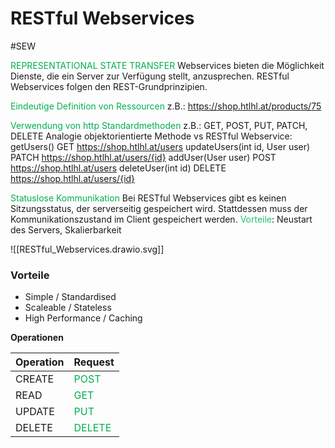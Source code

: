 # RESTful Webservices
#SEW

<span style="color:#00b050">REPRESENTATIONAL STATE TRANSFER</span>
Webservices bieten die Möglichkeit Dienste, die ein Server zur Verfügung stellt, anzusprechen. RESTful Webservices folgen den REST-Grundprinzipien.

<span style="color:#00b050">Eindeutige Definition von Ressourcen</span>
	z.B.: https://shop.htlhl.at/products/75

<span style="color:#00b050">Verwendung von http Standardmethoden</span>
	z.B.: GET, POST, PUT, PATCH, DELETE
	Analogie objektorientierte Methode vs RESTful Webservice:
		getUsers() GET https://shop.htlhl.at/users
		updateUsers(int id, User user) PATCH https://shop.htlhl.at/users/{id}
		addUser(User user) POST  https://shop.htlhl.at/users
		deleteUser(int id) DELETE  https://shop.htlhl.at/users/{id}

<span style="color:#00b050">Statuslose Kommunikation</span>
Bei RESTful Webservices gibt es keinen Sitzungsstatus, der serverseitig gespeichert wird. Stattdessen muss der Kommunikationszustand im Client gespeichert werden.
	<span style='color:#20bf6b'>Vorteile</span>: Neustart des Servers, Skalierbarkeit


   ![[RESTful_Webservices.drawio.svg]]
### Vorteile

- Simple / Standardised
- Scaleable / Stateless
- High Performance / Caching


**Operationen**

| **Operation** | **Request**                               |
| ------------- | ----------------------------------------- |
| CREATE        | <span style="color:#00b050">POST</span>   |
| READ          | <span style="color:#00b050">GET</span>    |
| UPDATE        | <span style="color:#00b050">PUT</span>    |
| DELETE        | <span style="color:#00b050">DELETE</span> |
